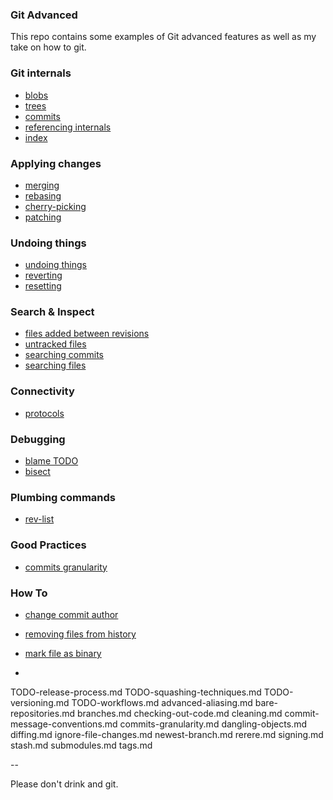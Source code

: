 ### Git Advanced

This repo contains some examples of Git advanced features as well as my take on how to git.

### Git internals 
  - [blobs](blob/master/internals-blobs.md)
  - [trees](blob/master/internals-trees.md)
  - [commits](blob/master/internals-commits.md)
  - [referencing internals](blob/master/referencing-internals.md)
  - [index](blob/master/git-index.md)
### Applying changes
  - [merging](blob/master/merging.md)
  - [rebasing](blob/master/rebasing.md)
  - [cherry-picking](blob/master/cherry-picking.md)
  - [patching](blob/master/patching.md)
### Undoing things
  - [undoing things](blob/master/undoing-things.md)
  - [reverting](blob/master/undo-reverting.md)
  - [resetting](blob/master/undo-resetting.md)
### Search & Inspect
  - [files added between revisions](blob/master/inspect-files-added-between-revisions.md)
  - [untracked files](blob/master/inspect-untracked-files.md)
  - [searching commits](blob/master/searching-commits.md)
  - [searching files](blob/master/searching-files.md)
### Connectivity
 - [protocols](blob/master/protocols.md)
### Debugging
 - [blame TODO](blob/master/TODO-blame.md)
 - [bisect](blob/master/bisect.md)
### Plumbing commands
 - [rev-list](blob/master/plumbing-rev-list.md)
### Good Practices
 - [commits granularity](blob/master/commits-granularity.md)
### How To
 - [change commit author](blob/master/change-commit-author.md)
 - [removing files from history](blob/master/removing-files-from-history.md)
 - [mark file as binary](blob/master/mark-file-as-binary.md)

 - 

TODO-release-process.md
TODO-squashing-techniques.md
TODO-versioning.md
TODO-workflows.md
advanced-aliasing.md
bare-repositories.md
branches.md
checking-out-code.md
cleaning.md
commit-message-conventions.md
commits-granularity.md
dangling-objects.md
diffing.md
ignore-file-changes.md
newest-branch.md
rerere.md
signing.md
stash.md
submodules.md
tags.md

--

Please don't drink and git.

